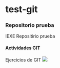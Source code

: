 # test-git
### Repositorio prueba
IEXE Repositirio prueba
#### Actividades GIT
Ejercicios de GIT
![](C:\Github_proyect\test-git\captura_log_git.jpg)
